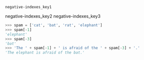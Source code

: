 ```ngMeta
negative-indexes_key1
```

negative-indexes_key2
negative-indexes_key3


```python
>>> spam = ['cat', 'bat', 'rat', 'elephant']
>>> spam[-1]
'elephant'
>>> spam[-3]
'bat'
>>> 'The ' + spam[-1] + ' is afraid of the ' + spam[-3] + '.'
'The elephant is afraid of the bat.'
```
